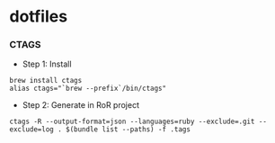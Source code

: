 # dotfiles

### CTAGS

* Step 1: Install
```
brew install ctags
alias ctags="`brew --prefix`/bin/ctags"
```

* Step 2: Generate in RoR project
```
ctags -R --output-format=json --languages=ruby --exclude=.git --exclude=log . $(bundle list --paths) -f .tags
```
